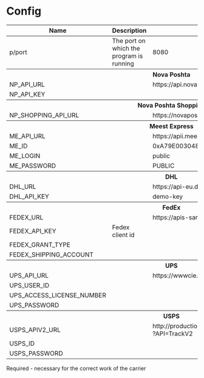 # Config

<table>
<thead>
<tr>
<th>Name</th>
<th>Description</th>
<th>Default</th>
<th>Required</th>
</tr>
</thead>

<tbody>

<tr>
<td>p/port</td>
<td>The port on which the program is running</td>
<td>8080</td>
<td>No</td>
</tr>

<tr>
<th colspan="4">Nova Poshta</th>
</tr>
<tr>
<td>NP_API_URL</td>
<td></td>
<td>https://api.novaposhta.ua</td>
<td>Yes</td>
</tr>
<tr>
<td>NP_API_KEY</td>
<td></td>
<td></td>
<td>No</td>
</tr>

<tr>
<th colspan="4">Nova Poshta Shopping</th>
</tr>
<tr>
<td>NP_SHOPPING_API_URL</td>
<td></td>
<td>https://novaposhtaglobal.ua/ajax.php</td>
<td>Yes</td>
</tr>

<tr>
<th colspan="4">Meest Express</th>
</tr>
<tr>
<td>ME_API_URL</td>
<td></td>
<td>https://apii.meest-group.com/T/1C_Query.php</td>
<td>Yes</td>
</tr>
<tr>
<td>ME_ID</td>
<td></td>
<td>0xA79E003048D2B47311E26B7D4A430FFC</td>
<td>Yes</td>
</tr>
<tr>
<td>ME_LOGIN</td>
<td></td>
<td>public</td>
<td>Yes</td>
</tr>
<tr>
<td>ME_PASSWORD</td>
<td></td>
<td>PUBLIC</td>
<td>Yes</td>
</tr>

<tr>
<th colspan="4">DHL</th>
</tr>
<tr>
<td>DHL_URL</td>
<td></td>
<td>https://api-eu.dhl.com</td>
<td>Yes</td>
</tr>
<tr>
<td>DHL_API_KEY</td>
<td></td>
<td>demo-key</td>
<td>Yes</td>
</tr>

<tr>
<th colspan="4">FedEx</th>
</tr>
<tr>
<td>FEDEX_URL</td>
<td></td>
<td>https://apis-sandbox.fedex.com</td>
<td>Yes</td>
</tr>
<tr>
<td>FEDEX_API_KEY</td>
<td>Fedex client id</td>
<td></td>
<td>Yes</td>
</tr>
<tr>
<td>FEDEX_GRANT_TYPE</td>
<td></td>
<td></td>
<td>Yes</td>
</tr>
<tr>
<td>FEDEX_SHIPPING_ACCOUNT</td>
<td></td>
<td></td>
<td>Yes</td>
</tr>

<tr>
<th colspan="4">UPS</th>
</tr>
<tr>
<td>UPS_API_URL</td>
<td></td>
<td>https://wwwcie.ups.com/ups.app/xml/</td>
<td>Yes</td>
</tr>
<tr>
<td>UPS_USER_ID</td>
<td></td>
<td></td>
<td>Yes</td>
</tr>
<tr>
<td>UPS_ACCESS_LICENSE_NUMBER</td>
<td></td>
<td></td>
<td>Yes</td>
</tr>
<tr>
<td>UPS_PASSWORD</td>
<td></td>
<td></td>
<td>Yes</td>
</tr>

<tr>
<th colspan="4">USPS</th>
</tr>
<tr>
<td>USPS_APIV2_URL</td>
<td></td>
<td>http://production.shippingapis.com/ShippingAPI.dll?API=TrackV2</td>
<td>Yes</td>
</tr>
<tr>
<td>USPS_ID</td>
<td></td>
<td></td>
<td>Yes</td>
</tr>
<tr>
<td>USPS_PASSWORD</td>
<td></td>
<td></td>
<td>Yes</td>
</tr>
</tbody>
</table>

Required - necessary for the correct work of the carrier